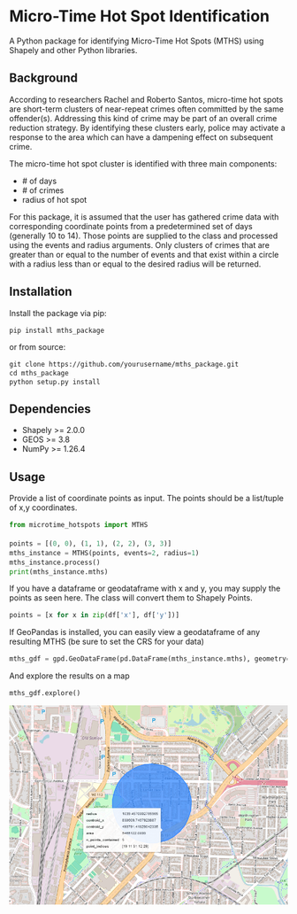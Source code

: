 # Micro-Time Hot Spot Identification

A Python package for identifying Micro-Time Hot Spots (MTHS) using Shapely and other Python libraries. 

## Background

According to researchers Rachel and Roberto Santos, micro-time hot spots are short-term clusters of near-repeat crimes often committed by the same offender(s). Addressing this kind of crime may be part of an overall crime reduction strategy. By identifying these clusters early, police may activate a response to the area which can have a dampening effect on subsequent crime. 

The micro-time hot spot cluster is identified with three main components: 
<ul>
  <li># of days</li>
  <li># of crimes</li>
  <li>radius of hot spot</li>
</ul>

For this package, it is assumed that the user has gathered crime data with corresponding coordinate points from a predetermined set of days (generally 10 to 14). Those points are supplied to the class and processed using the events and radius arguments. Only clusters of crimes that are greater than or equal to the number of events and that exist within a circle with a radius less than or equal to the desired radius will be returned.


## Installation

Install the package via pip:

```
pip install mths_package
```

or from source:

```
git clone https://github.com/yourusername/mths_package.git
cd mths_package
python setup.py install
```

## Dependencies
<ul>
  <li>Shapely >= 2.0.0</li>
  <li>GEOS >= 3.8</li>
  <li>NumPy >= 1.26.4</li>
</ul>


## Usage
Provide a list of coordinate points as input. The points should be a list/tuple of x,y coordinates. 
```python
from microtime_hotspots import MTHS

points = [(0, 0), (1, 1), (2, 2), (3, 3)]
mths_instance = MTHS(points, events=2, radius=1)
mths_instance.process()
print(mths_instance.mths)
```

If you have a dataframe or geodataframe with x and y, you may supply the points as seen here. The class will convert them to Shapely Points.
```python
points = [x for x in zip(df['x'], df['y'])]
```

If GeoPandas is installed, you can easily view a geodataframe of any resulting MTHS (be sure to set the CRS for your data)
```python
mths_gdf = gpd.GeoDataFrame(pd.DataFrame(mths_instance.mths), geometry=pd.DataFrame(mths_instance.mths)['geometry'], crs='EPSG:8193')
```
And explore the results on a map
```python
mths_gdf.explore()
```

![alt text](mths_example.PNG)
